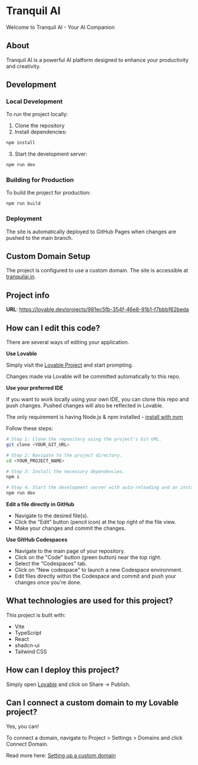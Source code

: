 # Tranquil AI

Welcome to Tranquil AI - Your AI Companion

## About

Tranquil AI is a powerful AI platform designed to enhance your productivity and creativity.

## Development

### Local Development

To run the project locally:

1. Clone the repository
2. Install dependencies:
```bash
npm install
```
3. Start the development server:
```bash
npm run dev
```

### Building for Production

To build the project for production:

```bash
npm run build
```

### Deployment

The site is automatically deployed to GitHub Pages when changes are pushed to the main branch.

## Custom Domain Setup

The project is configured to use a custom domain. The site is accessible at [tranquilai.in](https://tranquilai.in).

## Project info

**URL**: https://lovable.dev/projects/981ec5fb-354f-46e8-91b1-f7bbbf62beda

## How can I edit this code?

There are several ways of editing your application.

**Use Lovable**

Simply visit the [Lovable Project](https://lovable.dev/projects/981ec5fb-354f-46e8-91b1-f7bbbf62beda) and start prompting.

Changes made via Lovable will be committed automatically to this repo.

**Use your preferred IDE**

If you want to work locally using your own IDE, you can clone this repo and push changes. Pushed changes will also be reflected in Lovable.

The only requirement is having Node.js & npm installed - [install with nvm](https://github.com/nvm-sh/nvm#installing-and-updating)

Follow these steps:

```sh
# Step 1: Clone the repository using the project's Git URL.
git clone <YOUR_GIT_URL>

# Step 2: Navigate to the project directory.
cd <YOUR_PROJECT_NAME>

# Step 3: Install the necessary dependencies.
npm i

# Step 4: Start the development server with auto-reloading and an instant preview.
npm run dev
```

**Edit a file directly in GitHub**

- Navigate to the desired file(s).
- Click the "Edit" button (pencil icon) at the top right of the file view.
- Make your changes and commit the changes.

**Use GitHub Codespaces**

- Navigate to the main page of your repository.
- Click on the "Code" button (green button) near the top right.
- Select the "Codespaces" tab.
- Click on "New codespace" to launch a new Codespace environment.
- Edit files directly within the Codespace and commit and push your changes once you're done.

## What technologies are used for this project?

This project is built with:

- Vite
- TypeScript
- React
- shadcn-ui
- Tailwind CSS

## How can I deploy this project?

Simply open [Lovable](https://lovable.dev/projects/981ec5fb-354f-46e8-91b1-f7bbbf62beda) and click on Share -> Publish.

## Can I connect a custom domain to my Lovable project?

Yes, you can!

To connect a domain, navigate to Project > Settings > Domains and click Connect Domain.

Read more here: [Setting up a custom domain](https://docs.lovable.dev/tips-tricks/custom-domain#step-by-step-guide)
